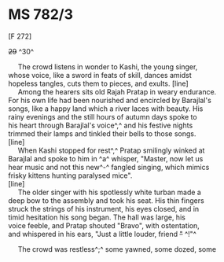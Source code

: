 # MS 782/3

[F 272]

~~29~~ ^30^

&nbsp;&nbsp;&nbsp;&nbsp;&nbsp;The crowd listens in wonder to Kashi, the young singer, \
whose voice, like a sword in feats of skill, dances amidst \
hopeless tangles, cuts them to pieces, and exults. 
[line] \
&nbsp;&nbsp;&nbsp;&nbsp;&nbsp;Among the hearers sits old Rajah Pratap in weary endurance. \
For his own life had been nourished and encircled by Barajlal's \
songs, like a happy land which a river laces with beauty. His \
rainy evenings and the still hours of autumn days spoke to \
his heart through Barajlal's voice^,^ and his festive nights \
trimmed their lamps and tinkled their bells to those songs. \
[line] \
&nbsp;&nbsp;&nbsp;&nbsp;&nbsp;When Kashi stopped for rest^,^ Pratap smilingly winked at \
Barajlal and spoke to him in ^a^ whisper, "Master, now let us \
hear music and not this new^-^ fangled singing, which mimics \
frisky kittens hunting paralysed mice". \
[line] \
&nbsp;&nbsp;&nbsp;&nbsp;&nbsp;The older singer with his spotlessly white turban made a \
deep bow to the assembly and took his seat. His thin fingers \
struck the strings of his instrument, his eyes closed, and in \
timid hesitation his song began. The hall was large, his \
voice feeble, and Pratap shouted "Bravo", with ostentation, \
and whispered in his ears, "Just a little louder, friend ~~"~~ ^!"^ 

&nbsp;&nbsp;&nbsp;&nbsp;&nbsp;The crowd was restless^;^ some yawned, some dozed, some
